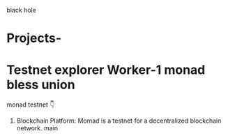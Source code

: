 


black hole
# Projects-
Testnet explorer 
 Worker-1
monad
bless
union
=======
monad testnet 👇
1. Blockchain Platform: Momad is a testnet for a decentralized blockchain network.
 main
